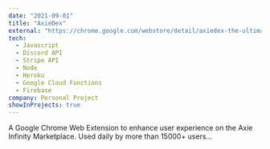 ```yaml
---
date: "2021-09-01"
title: "AxieDex"
external: "https://chrome.google.com/webstore/detail/axiedex-the-ultimate-axie/bknllnbfmljmdocaodafmlhcfciicabo"
tech:
  - Javascript
  - Discord API
  - Stripe API
  - Node
  - Heroku
  - Google Cloud Functions
  - Firebase
company: Personal Project
showInProjects: true
---
```


A Google Chrome Web Extension to enhance user experience on the Axie Infinity Marketplace.
Used daily by more than 15000+ users...

